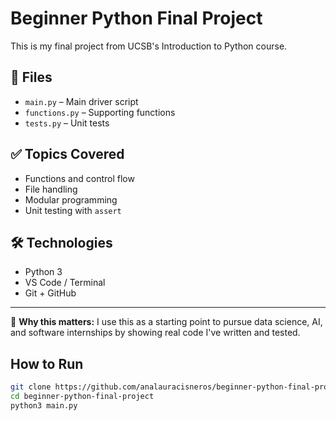 # Beginner Python Final Project

This is my final project from UCSB's Introduction to Python course.

## 🧾 Files

- `main.py` – Main driver script
- `functions.py` – Supporting functions
- `tests.py` – Unit tests

## ✅ Topics Covered

- Functions and control flow
- File handling
- Modular programming
- Unit testing with `assert`

## 🛠️ Technologies

- Python 3
- VS Code / Terminal
- Git + GitHub

---

📌 **Why this matters:** I use this as a starting point to pursue data science, AI, and software internships by showing real code I've written and tested.

## How to Run

```bash
git clone https://github.com/analauracisneros/beginner-python-final-project.git
cd beginner-python-final-project
python3 main.py
